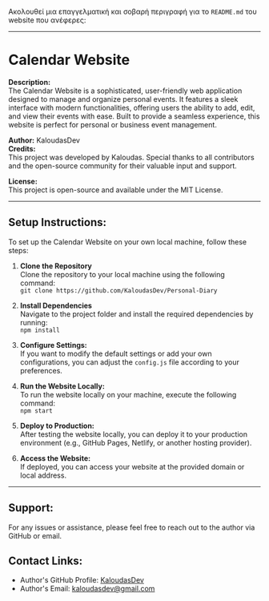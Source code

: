 Ακολουθεί μια επαγγελματική και σοβαρή περιγραφή για το `README.md` του website που ανέφερες:

---

# Calendar Website

**Description:**  
The Calendar Website is a sophisticated, user-friendly web application designed to manage and organize personal events. It features a sleek interface with modern functionalities, offering users the ability to add, edit, and view their events with ease. Built to provide a seamless experience, this website is perfect for personal or business event management.

**Author:** KaloudasDev  
**Credits:**  
This project was developed by Kaloudas. Special thanks to all contributors and the open-source community for their valuable input and support.

**License:**  
This project is open-source and available under the MIT License.

---

## Setup Instructions:

To set up the Calendar Website on your own local machine, follow these steps:

1. **Clone the Repository**  
   Clone the repository to your local machine using the following command:  
   `git clone https://github.com/KaloudasDev/Personal-Diary`

2. **Install Dependencies**  
   Navigate to the project folder and install the required dependencies by running:  
   `npm install`

3. **Configure Settings:**  
   If you want to modify the default settings or add your own configurations, you can adjust the `config.js` file according to your preferences.

4. **Run the Website Locally:**  
   To run the website locally on your machine, execute the following command:  
   `npm start`

5. **Deploy to Production:**  
   After testing the website locally, you can deploy it to your production environment (e.g., GitHub Pages, Netlify, or another hosting provider).

6. **Access the Website:**  
   If deployed, you can access your website at the provided domain or local address.

---

## Support:
For any issues or assistance, please feel free to reach out to the author via GitHub or email.

## Contact Links:
- Author's GitHub Profile: [KaloudasDev](https://github.com/KaloudasDev)
- Author's Email: [kaloudasdev@gmail.com](mailto:kaloudasdev@example.com)
